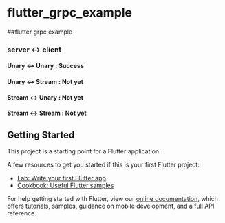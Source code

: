 # flutter_grpc_example

##flutter grpc example 

### server <-> client 
#### Unary <-> Unary  : Success
#### Unary <-> Stream  : Not yet
#### Stream <-> Unary  : Not yet
#### Stream <-> Stream  : Not yet

  

## Getting Started

This project is a starting point for a Flutter application.

A few resources to get you started if this is your first Flutter project:

- [Lab: Write your first Flutter app](https://flutter.dev/docs/get-started/codelab)
- [Cookbook: Useful Flutter samples](https://flutter.dev/docs/cookbook)

For help getting started with Flutter, view our
[online documentation](https://flutter.dev/docs), which offers tutorials,
samples, guidance on mobile development, and a full API reference.
